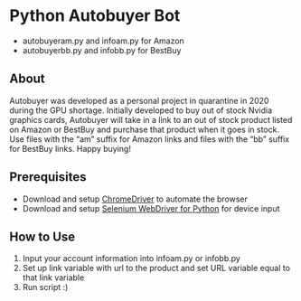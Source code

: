 # Python Autobuyer Bot
* autobuyeram.py and infoam.py for Amazon
* autobuyerbb.py and infobb.py for BestBuy

## About
Autobuyer was developed as a personal project in quarantine in 2020 during the GPU shortage. Initially developed to buy out of stock Nvidia graphics cards, Autobuyer will take in a link to an out of stock product listed on Amazon or BestBuy and purchase that product when it goes in stock. Use files with the “am” suffix for Amazon links and files with the “bb” suffix for BestBuy links. Happy buying!

## Prerequisites
* Download and setup [ChromeDriver](https://chromedriver.chromium.org/downloads) to automate the browser
* Download and setup [Selenium WebDriver for Python](https://www.selenium.dev/downloads/) for device input
  
## How to Use
1. Input your account information into infoam.py or infobb.py
2. Set up link variable with url to the product and set URL variable equal to that link variable
3. Run script :)

